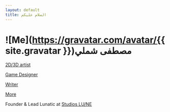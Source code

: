 ```yaml
---
layout: default
title: السلام عليكم
---
```


# ![Me](https://gravatar.com/avatar/{{ site.gravatar }})مصطفى شملي

[2D/3D artist](/resume)

[Game Designer](/resume)

[Writer](/resume)

[More](/about)

Founder & Lead Lunatic at [Studios LU/NE](studioslune.com)
